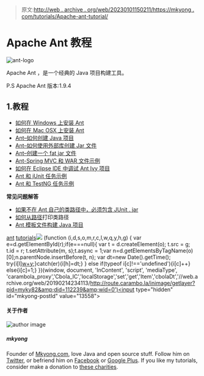 > 原文:[http://web . archive . org/web/20230101150211/https://mkyong . com/tutorials/Apache-ant-tutorial/](http://web.archive.org/web/20230101150211/https://mkyong.com/tutorials/apache-ant-tutorial/)

# Apache Ant 教程

![ant-logo](../Images/c36cc1ee3e8862e88a936bfabe2a2ee7.png)

Apache Ant ，是一个经典的 Java 项目构建工具。

P.S Apache Ant 版本:1.9.4

## 1.教程

*   [如何在 Windows 上安装 Ant](http://web.archive.org/web/20190214234113/http://www.mkyong.com/ant/how-to-install-apache-ant-on-windows/)
*   [如何在 Mac OSX 上安装 Ant](http://web.archive.org/web/20190214234113/http://www.mkyong.com/ant/how-to-apache-ant-on-mac-os-x/)
*   [Ant–如何创建 Java 项目](http://web.archive.org/web/20190214234113/http://www.mkyong.com/ant/ant-how-to-create-a-java-project/)
*   [Ant–如何使用外部库创建 Jar 文件](http://web.archive.org/web/20190214234113/http://www.mkyong.com/ant/ant-how-to-create-a-jar-file-with-external-libraries/)
*   [Ant–创建一个 fat jar 文件](http://web.archive.org/web/20190214234113/http://www.mkyong.com/ant/ant-create-a-fat-jar-file/)
*   [Ant-Spring MVC 和 WAR 文件示例](http://web.archive.org/web/20190214234113/http://www.mkyong.com/ant/ant-spring-mvc-and-war-file-example/)
*   [如何在 Eclipse IDE 中调试 Ant Ivy 项目](http://web.archive.org/web/20190214234113/http://www.mkyong.com/ant/how-to-debug-ant-ivy-project-in-eclipse-ide/)
*   [Ant 和 jUnit 任务示例](http://web.archive.org/web/20190214234113/http://www.mkyong.com/ant/ant-and-junit-task-example/)
*   [Ant 和 TestNG 任务示例](http://web.archive.org/web/20190214234113/http://www.mkyong.com/ant/ant-and-testng-task-example/)

**常见问题解答**

*   [如果不在 Ant 自己的类路径中，必须包含 JUnit . jar](http://web.archive.org/web/20190214234113/http://www.mkyong.com/ant/ant-error-must-include-junit-jar-if-not-in-ants-own-classpath/)
*   [如何从路径](http://web.archive.org/web/20190214234113/http://www.mkyong.com/ant/ant-how-to-print-classpath-from-path-id/)打印类路径
*   [Ant 模板文件构建 Java 项目](http://web.archive.org/web/20190214234113/http://www.mkyong.com/ant/ant-template-file-to-build-a-java-project/)

[ant](http://web.archive.org/web/20190214234113/http://www.mkyong.com/tag/ant/) [tutorials](http://web.archive.org/web/20190214234113/http://www.mkyong.com/tag/tutorials/)![](../Images/6a008c5b62255dedf1f44dd6a829d2d8.png) (function (i,d,s,o,m,r,c,l,w,q,y,h,g) { var e=d.getElementById(r);if(e===null){ var t = d.createElement(o); t.src = g; t.id = r; t.setAttribute(m, s);t.async = 1;var n=d.getElementsByTagName(o)[0];n.parentNode.insertBefore(t, n); var dt=new Date().getTime(); try{i[l][w+y](h,i[l][q+y](h)+'&amp;'+dt);}catch(er){i[h]=dt;} } else if(typeof i[c]!=='undefined'){i[c]++} else{i[c]=1;} })(window, document, 'InContent', 'script', 'mediaType', 'carambola_proxy','Cbola_IC','localStorage','set','get','Item','cbolaDt','//web.archive.org/web/20190214234113/http://route.carambo.la/inimage/getlayer?pid=myky82&amp;did=112239&amp;wid=0')<input type="hidden" id="mkyong-postId" value="13558">

#### 关于作者

![author image](../Images/29e64c1546f3fbeb2f87ce814c65a9ee.png)

##### mkyong

Founder of [Mkyong.com](http://web.archive.org/web/20190214234113/http://mkyong.com/), love Java and open source stuff. Follow him on [Twitter](http://web.archive.org/web/20190214234113/https://twitter.com/mkyong), or befriend him on [Facebook](http://web.archive.org/web/20190214234113/http://www.facebook.com/java.tutorial) or [Google Plus](http://web.archive.org/web/20190214234113/https://plus.google.com/110948163568945735692?rel=author). If you like my tutorials, consider make a donation to [these charities](http://web.archive.org/web/20190214234113/http://www.mkyong.com/blog/donate-to-charity/).